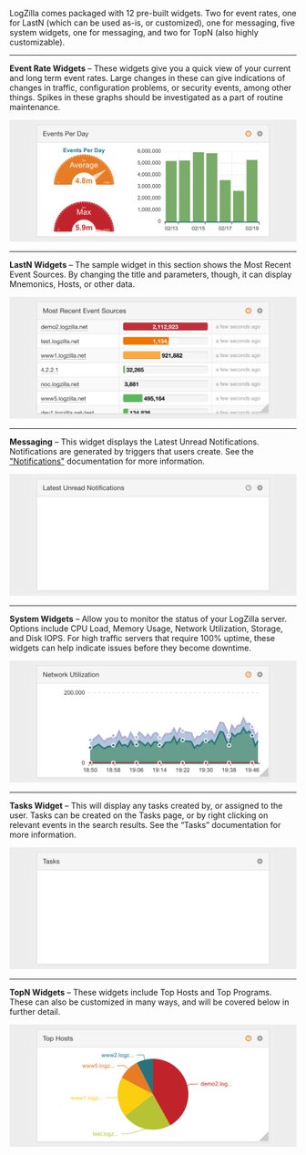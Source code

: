 <!-- @@@title:Pre-built Widgets@@@ -->

LogZilla comes packaged with 12 pre-built widgets. Two for event rates, one for LastN (which can be used as-is, or customized), one for messaging, five system widgets, one for messaging, and two for TopN (also highly customizable).

---

**Event Rate Widgets** – These widgets give you a quick view of your current and long term event rates. Large changes in these can give indications of changes in traffic, configuration problems, or security events, among other things. Spikes in these graphs should be investigated as a part of routine maintenance.

![Event Rate Widget](images/event-rate-widget.png)

---

**LastN Widgets** – The sample widget in this section shows the Most Recent Event Sources. By changing the title and parameters, though, it can display Mnemonics, Hosts, or other data.

![LastN Widget](images/lastn-widget.png)

---

**Messaging** – This widget displays the Latest Unread Notifications. Notifications are generated by triggers that users create. See the ["Notifications"](/help/using_notifications_in_log_zilla) documentation for more information.

![Messaging](images/notifications-widget.png)

---

**System Widgets** – Allow you to monitor the status of your LogZilla server. Options include CPU Load, Memory Usage, Network Utilization, Storage, and Disk IOPS. For high traffic servers that require 100% uptime, these widgets can help indicate issues before they become downtime.

![System Widgets](images/system-widget.png)

---

**Tasks Widget** – This will display any tasks created by, or assigned to the user. Tasks can be created on the Tasks page, or by right clicking on relevant events in the search results. See the “Tasks” documentation for more information.

![Tasks](images/tasks-widget.png)

---

**TopN Widgets** – These widgets include Top Hosts and Top Programs. These can also be customized in many ways, and will be covered below in further detail.

![TopN Widget](images/topn-widget.png)
